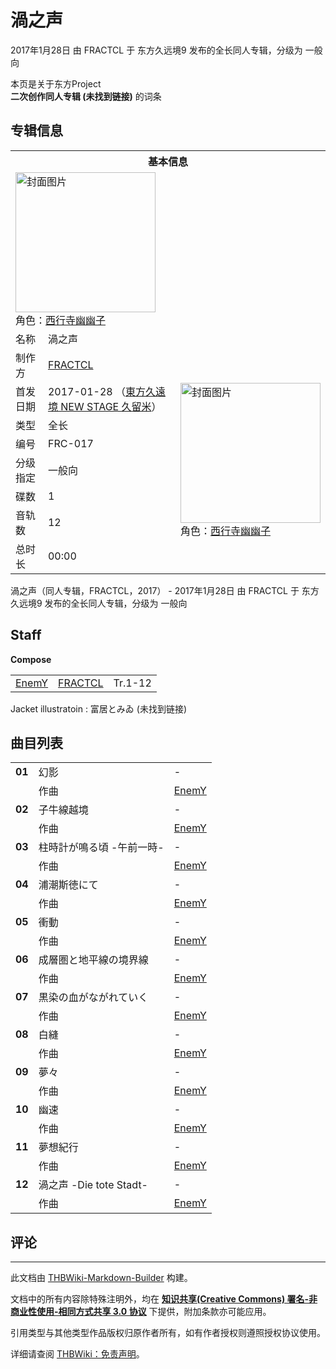 # 渦之声

<!-- source html: G:\repos\THBWiki-Markdown-Builder\THBWikiMarkdown\Temp\main\e\e1\ns0%3A%E6%B8%A6%E4%B9%8B%E5%A3%B0.html -->

2017年1月28日 由 FRACTCL 于 东方久远境9 发布的全长同人专辑，分级为 一般向

本页是关于东方Project  
 **二次创作同人专辑 (未找到链接)** 的词条
## 专辑信息

<table><tbody><tr><th colspan="3">基本信息</th></tr><tr><td class="cover-artwork-mobile" colspan="2"><a href="./文件-渦之声封面.png.md" class="image" title="封面图片"><img alt="封面图片" src="https://upload.thwiki.cc/thumb/6/6d/%E6%B8%A6%E4%B9%8B%E5%A3%B0%E5%B0%81%E9%9D%A2.png/224px-%E6%B8%A6%E4%B9%8B%E5%A3%B0%E5%B0%81%E9%9D%A2.png" decoding="async" loading="lazy" width="224" height="224" srcset="https://upload.thwiki.cc/thumb/6/6d/%E6%B8%A6%E4%B9%8B%E5%A3%B0%E5%B0%81%E9%9D%A2.png/336px-%E6%B8%A6%E4%B9%8B%E5%A3%B0%E5%B0%81%E9%9D%A2.png 1.5x, https://upload.thwiki.cc/thumb/6/6d/%E6%B8%A6%E4%B9%8B%E5%A3%B0%E5%B0%81%E9%9D%A2.png/448px-%E6%B8%A6%E4%B9%8B%E5%A3%B0%E5%B0%81%E9%9D%A2.png 2x" data-file-width="1654" data-file-height="1654"></a><div class="cover-char">角色：<a href="./西行寺幽幽子.md" title="西行寺幽幽子">西行寺幽幽子</a></div></td>
</tr><tr><td class="label">名称</td><td colspan="2"> 渦之声 </td></tr><tr><td class="label">制作方</td><td><a href="./FRACTCL.md" title="FRACTCL">FRACTCL</a></td><td class="cover-artwork" rowspan="8" style="min-width:224px;"><a href="./文件-渦之声封面.png.md" class="image" title="封面图片"><img alt="封面图片" src="https://upload.thwiki.cc/thumb/6/6d/%E6%B8%A6%E4%B9%8B%E5%A3%B0%E5%B0%81%E9%9D%A2.png/224px-%E6%B8%A6%E4%B9%8B%E5%A3%B0%E5%B0%81%E9%9D%A2.png" decoding="async" loading="lazy" width="224" height="224" srcset="https://upload.thwiki.cc/thumb/6/6d/%E6%B8%A6%E4%B9%8B%E5%A3%B0%E5%B0%81%E9%9D%A2.png/336px-%E6%B8%A6%E4%B9%8B%E5%A3%B0%E5%B0%81%E9%9D%A2.png 1.5x, https://upload.thwiki.cc/thumb/6/6d/%E6%B8%A6%E4%B9%8B%E5%A3%B0%E5%B0%81%E9%9D%A2.png/448px-%E6%B8%A6%E4%B9%8B%E5%A3%B0%E5%B0%81%E9%9D%A2.png 2x" data-file-width="1654" data-file-height="1654"></a><div class="cover-char">角色：<a href="./西行寺幽幽子.md" title="西行寺幽幽子">西行寺幽幽子</a></div></td>
</tr><tr><td class="label">首发日期</td><td>2017-01-28&#160;（<a href="/展会作品列表?e=%E4%B8%9C%E6%96%B9%E4%B9%85%E8%BF%9C%E5%A2%83%239">東方久遠境 NEW STAGE 久留米</a>）</td></tr><tr><td class="label">类型</td><td>全长</td></tr><tr><td class="label">编号</td><td>FRC-017</td></tr><tr><td class="label">分级指定</td><td>一般向</td></tr><tr><td class="label">碟数</td><td>1</td></tr><tr><td class="label">音轨数</td><td>12</td></tr><tr><td class="label">总时长</td><td>00:00</td></tr></tbody></table>

渦之声（同人专辑，FRACTCL，2017） - 2017年1月28日 由 FRACTCL 于 东方久远境9 发布的全长同人专辑，分级为 一般向
## Staff
  
 **Compose**   

<table><tbody><tr><td><a href="/EnemY" class="mw-redirect" title="EnemY">EnemY</a></td><td><a href="./FRACTCL.md" title="FRACTCL">FRACTCL</a></td><td>Tr.1-12</td></tr></tbody></table>


Jacket illustratoin
: 富居とみゐ (未找到链接)

## 曲目列表

<table><tbody><tr><td id="1" class="infoYL"><b>01</b></td><td id="幻影" colspan="2" class="title">幻影<span class="thcsearchlinks"><a rel="nofollow" class="external text" href="https://cd.thwiki.cc?arrange=EnemY&amp;fromwiki=渦之声"><span title="搜索相似同人曲"></span></a></span></td><td class="time">-</td></tr><tr><td class="left"></td><td class="label">作曲</td><td class="text" colspan="2"><a href="/EnemY" class="mw-redirect" title="EnemY">EnemY</a><span class="thcsearchlinks"><a rel="nofollow" class="external text" href="https://cd.thwiki.cc?arrange=，EnemY&amp;fromwiki=渦之声"><span></span></a></span></td></tr>
<tr><td id="2" class="infoYL"><b>02</b></td><td id="子牛線越境" colspan="2" class="title">子牛線越境<span class="thcsearchlinks"><a rel="nofollow" class="external text" href="https://cd.thwiki.cc?arrange=EnemY&amp;fromwiki=渦之声"><span title="搜索相似同人曲"></span></a></span></td><td class="time">-</td></tr><tr><td class="left"></td><td class="label">作曲</td><td class="text" colspan="2"><a href="/EnemY" class="mw-redirect" title="EnemY">EnemY</a><span class="thcsearchlinks"><a rel="nofollow" class="external text" href="https://cd.thwiki.cc?arrange=，EnemY&amp;fromwiki=渦之声"><span></span></a></span></td></tr>
<tr><td id="3" class="infoYL"><b>03</b></td><td id="柱時計が鳴る頃_-午前一時-" colspan="2" class="title">柱時計が鳴る頃 -午前一時-<span class="thcsearchlinks"><a rel="nofollow" class="external text" href="https://cd.thwiki.cc?arrange=EnemY&amp;fromwiki=渦之声"><span title="搜索相似同人曲"></span></a></span></td><td class="time">-</td></tr><tr><td class="left"></td><td class="label">作曲</td><td class="text" colspan="2"><a href="/EnemY" class="mw-redirect" title="EnemY">EnemY</a><span class="thcsearchlinks"><a rel="nofollow" class="external text" href="https://cd.thwiki.cc?arrange=，EnemY&amp;fromwiki=渦之声"><span></span></a></span></td></tr>
<tr><td id="4" class="infoYL"><b>04</b></td><td id="浦潮斯徳にて" colspan="2" class="title">浦潮斯徳にて<span class="thcsearchlinks"><a rel="nofollow" class="external text" href="https://cd.thwiki.cc?arrange=EnemY&amp;fromwiki=渦之声"><span title="搜索相似同人曲"></span></a></span></td><td class="time">-</td></tr><tr><td class="left"></td><td class="label">作曲</td><td class="text" colspan="2"><a href="/EnemY" class="mw-redirect" title="EnemY">EnemY</a><span class="thcsearchlinks"><a rel="nofollow" class="external text" href="https://cd.thwiki.cc?arrange=，EnemY&amp;fromwiki=渦之声"><span></span></a></span></td></tr>
<tr><td id="5" class="infoYL"><b>05</b></td><td id="衝動" colspan="2" class="title">衝動<span class="thcsearchlinks"><a rel="nofollow" class="external text" href="https://cd.thwiki.cc?arrange=EnemY&amp;fromwiki=渦之声"><span title="搜索相似同人曲"></span></a></span></td><td class="time">-</td></tr><tr><td class="left"></td><td class="label">作曲</td><td class="text" colspan="2"><a href="/EnemY" class="mw-redirect" title="EnemY">EnemY</a><span class="thcsearchlinks"><a rel="nofollow" class="external text" href="https://cd.thwiki.cc?arrange=，EnemY&amp;fromwiki=渦之声"><span></span></a></span></td></tr>
<tr><td id="6" class="infoYL"><b>06</b></td><td id="成層圏と地平線の境界線" colspan="2" class="title">成層圏と地平線の境界線<span class="thcsearchlinks"><a rel="nofollow" class="external text" href="https://cd.thwiki.cc?arrange=EnemY&amp;fromwiki=渦之声"><span title="搜索相似同人曲"></span></a></span></td><td class="time">-</td></tr><tr><td class="left"></td><td class="label">作曲</td><td class="text" colspan="2"><a href="/EnemY" class="mw-redirect" title="EnemY">EnemY</a><span class="thcsearchlinks"><a rel="nofollow" class="external text" href="https://cd.thwiki.cc?arrange=，EnemY&amp;fromwiki=渦之声"><span></span></a></span></td></tr>
<tr><td id="7" class="infoYL"><b>07</b></td><td id="黒染の血がながれていく" colspan="2" class="title">黒染の血がながれていく<span class="thcsearchlinks"><a rel="nofollow" class="external text" href="https://cd.thwiki.cc?arrange=EnemY&amp;fromwiki=渦之声"><span title="搜索相似同人曲"></span></a></span></td><td class="time">-</td></tr><tr><td class="left"></td><td class="label">作曲</td><td class="text" colspan="2"><a href="/EnemY" class="mw-redirect" title="EnemY">EnemY</a><span class="thcsearchlinks"><a rel="nofollow" class="external text" href="https://cd.thwiki.cc?arrange=，EnemY，&amp;fromwiki=渦之声"><span></span></a></span></td></tr>
<tr><td id="8" class="infoYL"><b>08</b></td><td id="白縫" colspan="2" class="title">白縫<span class="thcsearchlinks"><a rel="nofollow" class="external text" href="https://cd.thwiki.cc?arrange=EnemY&amp;fromwiki=渦之声"><span title="搜索相似同人曲"></span></a></span></td><td class="time">-</td></tr><tr><td class="left"></td><td class="label">作曲</td><td class="text" colspan="2"><a href="/EnemY" class="mw-redirect" title="EnemY">EnemY</a><span class="thcsearchlinks"><a rel="nofollow" class="external text" href="https://cd.thwiki.cc?arrange=，EnemY&amp;fromwiki=渦之声"><span></span></a></span></td></tr>
<tr><td id="9" class="infoYL"><b>09</b></td><td id="夢々" colspan="2" class="title">夢々<span class="thcsearchlinks"><a rel="nofollow" class="external text" href="https://cd.thwiki.cc?arrange=EnemY&amp;fromwiki=渦之声"><span title="搜索相似同人曲"></span></a></span></td><td class="time">-</td></tr><tr><td class="left"></td><td class="label">作曲</td><td class="text" colspan="2"><a href="/EnemY" class="mw-redirect" title="EnemY">EnemY</a><span class="thcsearchlinks"><a rel="nofollow" class="external text" href="https://cd.thwiki.cc?arrange=，EnemY&amp;fromwiki=渦之声"><span></span></a></span></td></tr>
<tr><td id="10" class="infoYL"><b>10</b></td><td id="幽速" colspan="2" class="title">幽速<span class="thcsearchlinks"><a rel="nofollow" class="external text" href="https://cd.thwiki.cc?arrange=EnemY&amp;fromwiki=渦之声"><span title="搜索相似同人曲"></span></a></span></td><td class="time">-</td></tr><tr><td class="left"></td><td class="label">作曲</td><td class="text" colspan="2"><a href="/EnemY" class="mw-redirect" title="EnemY">EnemY</a><span class="thcsearchlinks"><a rel="nofollow" class="external text" href="https://cd.thwiki.cc?arrange=，EnemY&amp;fromwiki=渦之声"><span></span></a></span></td></tr>
<tr><td id="11" class="infoYL"><b>11</b></td><td id="夢想紀行" colspan="2" class="title">夢想紀行<span class="thcsearchlinks"><a rel="nofollow" class="external text" href="https://cd.thwiki.cc?arrange=EnemY&amp;fromwiki=渦之声"><span title="搜索相似同人曲"></span></a></span></td><td class="time">-</td></tr><tr><td class="left"></td><td class="label">作曲</td><td class="text" colspan="2"><a href="/EnemY" class="mw-redirect" title="EnemY">EnemY</a><span class="thcsearchlinks"><a rel="nofollow" class="external text" href="https://cd.thwiki.cc?arrange=，EnemY&amp;fromwiki=渦之声"><span></span></a></span></td></tr>
<tr><td id="12" class="infoYL"><b>12</b></td><td id="渦之声_-Die_tote_Stadt-" colspan="2" class="title">渦之声 -Die tote Stadt-<span class="thcsearchlinks"><a rel="nofollow" class="external text" href="https://cd.thwiki.cc?arrange=EnemY&amp;fromwiki=渦之声"><span title="搜索相似同人曲"></span></a></span></td><td class="time">-</td></tr><tr><td class="left"></td><td class="label">作曲</td><td class="text" colspan="2"><a href="/EnemY" class="mw-redirect" title="EnemY">EnemY</a><span class="thcsearchlinks"><a rel="nofollow" class="external text" href="https://cd.thwiki.cc?arrange=，EnemY&amp;fromwiki=渦之声"><span></span></a></span></td></tr></tbody></table>


## 评论




---

此文档由 [THBWiki-Markdown-Builder](https://github.com/Delsin-Yu/THBWiki-Markdown-Builder) 构建。

文档中的所有内容除特殊注明外，均在 [**知识共享(Creative Commons) 署名-非商业性使用-相同方式共享 3.0 协议**](https://creativecommons.org/licenses/by-sa/3.0/deed.zh-hans) 下提供，附加条款亦可能应用。

引用类型与其他类型作品版权归原作者所有，如有作者授权则遵照授权协议使用。

详细请查阅 [THBWiki：免责声明](https://thbwiki.cc/THBWiki:%E5%85%8D%E8%B4%A3%E5%A3%B0%E6%98%8E)。

